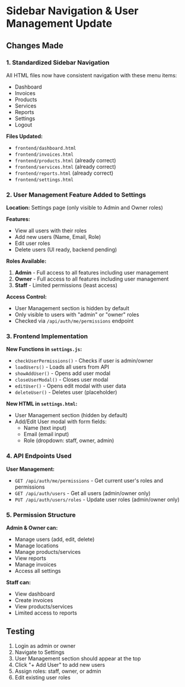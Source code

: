 # Sidebar Navigation & User Management Update

## Changes Made

### 1. Standardized Sidebar Navigation
All HTML files now have consistent navigation with these menu items:
- Dashboard
- Invoices
- Products
- Services
- Reports
- Settings
- Logout

**Files Updated:**
- `frontend/dashboard.html`
- `frontend/invoices.html`
- `frontend/products.html` (already correct)
- `frontend/services.html` (already correct)
- `frontend/reports.html` (already correct)
- `frontend/settings.html`

### 2. User Management Feature Added to Settings

**Location:** Settings page (only visible to Admin and Owner roles)

**Features:**
- View all users with their roles
- Add new users (Name, Email, Role)
- Edit user roles
- Delete users (UI ready, backend pending)

**Roles Available:**
1. **Admin** - Full access to all features including user management
2. **Owner** - Full access to all features including user management
3. **Staff** - Limited permissions (least access)

**Access Control:**
- User Management section is hidden by default
- Only visible to users with "admin" or "owner" roles
- Checked via `/api/auth/me/permissions` endpoint

### 3. Frontend Implementation

**New Functions in `settings.js`:**
- `checkUserPermissions()` - Checks if user is admin/owner
- `loadUsers()` - Loads all users from API
- `showAddUser()` - Opens add user modal
- `closeUserModal()` - Closes user modal
- `editUser()` - Opens edit modal with user data
- `deleteUser()` - Deletes user (placeholder)

**New HTML in `settings.html`:**
- User Management section (hidden by default)
- Add/Edit User modal with form fields:
  - Name (text input)
  - Email (email input)
  - Role (dropdown: staff, owner, admin)

### 4. API Endpoints Used

**User Management:**
- `GET /api/auth/me/permissions` - Get current user's roles and permissions
- `GET /api/auth/users` - Get all users (admin/owner only)
- `PUT /api/auth/users/roles` - Update user roles (admin/owner only)

### 5. Permission Structure

**Admin & Owner can:**
- Manage users (add, edit, delete)
- Manage locations
- Manage products/services
- View reports
- Manage invoices
- Access all settings

**Staff can:**
- View dashboard
- Create invoices
- View products/services
- Limited access to reports

## Testing

1. Login as admin or owner
2. Navigate to Settings
3. User Management section should appear at the top
4. Click "+ Add User" to add new users
5. Assign roles: staff, owner, or admin
6. Edit existing user roles
